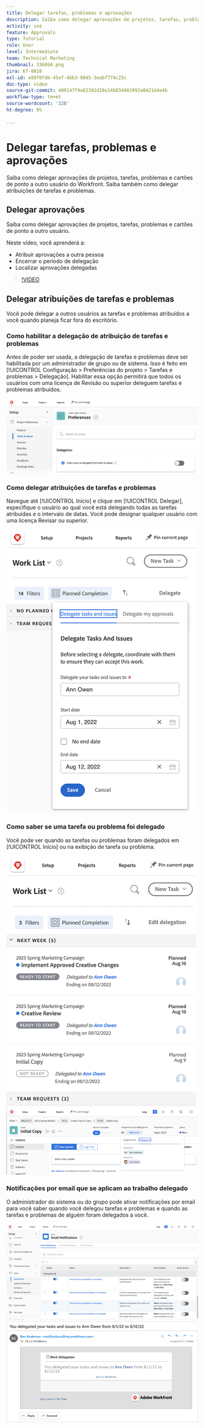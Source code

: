 ```yaml
---
title: Delegar tarefas, problemas e aprovações
description: Saiba como delegar aprovações de projetos, tarefas, problemas e cartões de ponto a outro usuário do Workfront. Saiba também como delegar atribuições de tarefas e problemas.
activity: use
feature: Approvals
type: Tutorial
role: User
level: Intermediate
team: Technical Marketing
thumbnail: 336094.png
jira: KT-8810
exl-id: e89f0fdb-45ef-46b3-9845-3eebf774c25c
doc-type: video
source-git-commit: 409147f9a62302d28e14b834981992a0421d4e4b
workflow-type: tm+mt
source-wordcount: '328'
ht-degree: 0%

---
```


# Delegar tarefas, problemas e aprovações

Saiba como delegar aprovações de projetos, tarefas, problemas e cartões de ponto a outro usuário do Workfront. Saiba também como delegar atribuições de tarefas e problemas.

## Delegar aprovações

Saiba como delegar aprovações de projetos, tarefas, problemas e cartões de ponto a outro usuário.

Neste vídeo, você aprenderá a:

* Atribuir aprovações a outra pessoa
* Encerrar o período de delegação
* Localizar aprovações delegadas

>[!VIDEO](https://video.tv.adobe.com/v/336094/?quality=12&learn=on)

<!---
learn more URLS
Delegate approval request
--->

## Delegar atribuições de tarefas e problemas

Você pode delegar a outros usuários as tarefas e problemas atribuídos a você quando planeja ficar fora do escritório.

### Como habilitar a delegação de atribuição de tarefas e problemas

Antes de poder ser usada, a delegação de tarefas e problemas deve ser habilitada por um administrador de grupo ou de sistema. Isso é feito em [!UICONTROL Configuração > Preferências do projeto > Tarefas e problemas > Delegação]. Habilitar essa opção permitirá que todos os usuários com uma licença de Revisão ou superior deleguem tarefas e problemas atribuídos.

![Captura de tela [!UICONTROL Configuração] preferências para delegação](assets/delegation-1.png)

### Como delegar atribuições de tarefas e problemas

Navegue até [!UICONTROL Início] e clique em [!UICONTROL Delegar], especifique o usuário ao qual você está delegando todas as tarefas atribuídas e o intervalo de datas. Você pode designar qualquer usuário com uma licença Revisar ou superior.

![Captura de tela mostrando a guia delegação no [!UICONTROL Início]](assets/delegation-2.png)

### Como saber se uma tarefa ou problema foi delegado

Você pode ver quando as tarefas ou problemas foram delegados em [!UICONTROL Início] ou na exibição de tarefa ou problema.

![Captura de tela mostrando a atribuição de tarefa delegada em [!UICONTROL Início]](assets/delegation-4.png)
![Captura de tela mostrando a atribuição de tarefa delegada na visualização de tarefas](assets/delegation-3.png)

### Notificações por email que se aplicam ao trabalho delegado

O administrador do sistema ou do grupo pode ativar notificações por email para você saber quando você delegou tarefas e problemas e quando as tarefas e problemas de alguém foram delegados a você.

![Captura de tela [!UICONTROL Configuração] opções de notificação por email para delegação](assets/delegation-5.png)
![Captura de tela mostrando um email de delegação de trabalho](assets/delegation-6.png)
